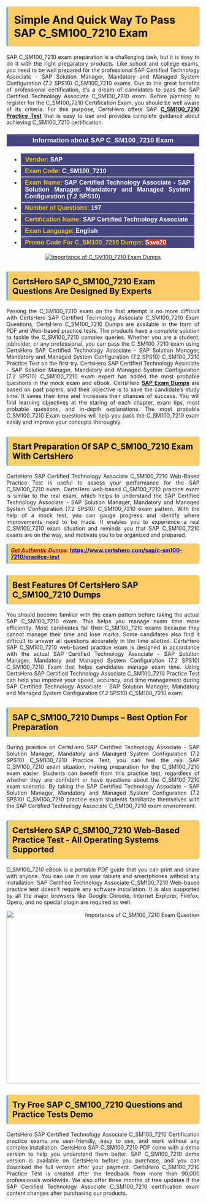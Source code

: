<h1><strong><span style="display:block; color:#000000; background:#ffcc66; border: 0.5px solid #AED6F1 ; border-left: 3px solid #3498DB; padding: .6em; border-radius: 6px;">Simple And Quick Way To Pass SAP C_SM100_7210 Exam</span></strong></h1>

<p style="text-align: justify;">SAP C_SM100_7210 exam preparation is a challenging task, but it is easy to do it with the right preparatory products. Like school and college exams, you need to be well prepared for the professional SAP Certified Technology Associate - SAP Solution Manager, Mandatory and Managed System Configuration (7.2 SPS10) C_SM100_7210 exams. Due to the great benefits of professional certification, it’s a dream of candidates to pass the SAP Certified Technology Associate C_SM100_7210 exam. Before planning to register for the C_SM100_7210 Certification Exam, you should be well aware of its criteria. For this purpose, CertsHero offers SAP <a href="https://www.certshero.com/sap/c-sm100-7210"><strong>C_SM100_7210 Practice Test</strong></a> that is easy to use and provides complete guidance about achieving C_SM100_7210 certification.</p>

<h3 style="background: #454580; border: 1px solid rgb(204, 204, 204); padding: 5px 10px; text-align: center;"><span style="color:#ffffff;"><span style="font-size:11pt"><span style="line-height:normal"><span style="font-family:Calibri,sans-serif"><b><span style="font-size:13.0pt"><span cambria="">Information about SAP C_SM100_7210 Exam</span></span></b></span></span></span></span></h3>

<ul>
	<li style="margin:0cm 10pt">
	<div style="background:#454580; border: 1px solid rgb(204, 204, 204); padding: 5px 10px; text-align: justify;"><span style="font-size:11pt"><span style="line-height:normal"><span style="tab-stops:list 36.0pt"><span style="font-fam ily:Calibri,sans-serif"><b><span style="font-size:12.0pt"><span new="" roman="" style="font-family:" times=""><span style="color:#f1c40f;">Vendor:</span> <span style="color:#ffffff;">SAP</span></span></span></b></span></span></span></span></div>
	</li>
	<li style="margin:0cm 10pt">
	<div style="background: #454580; border: 1px solid rgb(204, 204, 204); padding: 5px 10px; text-align: justify;"><span style="font-size:11pt"><span style="line-height:normal"><span style="tab-stops:list 36.0pt"><span style="font-family:Calibri,sans-serif"><b><span style="font-size:12.0pt"><span new="" roman="" style="font-family:" times=""><span style="color:#f1c40f;">Exam Code:</span> <span style="color:#ffffff;">C_SM100_7210</span></span></span></b></span></span></span></span></div>
	</li>
	<li style="margin:0cm 10pt">
	<div style="background: #454580; border: 1px solid rgb(204, 204, 204); padding: 5px 10px; text-align: justify;"><span style="font-size:11pt"><span style="line-height:normal"><span style="tab-stops:list 36.0pt"><span style="font-family:Calibri,sans-serif"><b><span style="font-size:12.0pt"><span new="" roman="" style="font-family:" times=""><span style="color:#f1c40f;">Exam Name:</span> <span style="color:#ffffff;">SAP Certified Technology Associate - SAP Solution Manager, Mandatory and Managed System Configuration (7.2 SPS10)</span></span></span></b></span></span></span></span></div>
	</li>
	<li style="margin:0cm 10pt">
	<div style="background: #454580; border: 1px solid rgb(204, 204, 204); padding: 5px 10px;"><span style="font-size:11pt"><span style="line-height:normal"><span style="tab-stops:list 36.0pt"><span style="font-family:Calibri,sans-serif"><b><span style="font-size:12.0pt"><span new="" roman="" style="font-family:" times=""><span style="color:#f1c40f;">Number of Questions: </span><span style="color:#ffffff;">197</span></span></span></b></span></span></span></span></div>
	</li>
	<li style="margin:0cm 10pt">
	<div style="background: #454580; border: 1px solid rgb(204, 204, 204); padding: 5px 10px; text-align: justify;"><span style="font-size:11pt"><span style="line-height:normal"><span style="tab-stops:list 36.0pt"><span style="font-family:Calibri,sans-serif"><b><span style="font-size:12.0pt"><span new="" roman="" style="font-family:" times=""><span style="color:#f1c40f;">Certification Name:</span> <span style="color:#ffffff;">SAP Certified Technology Associate</span></span></span></b></span></span></span></span></div>
	</li>
	<li style="margin:0cm 10pt">
	<div style="background: #454580; border: 1px solid rgb(204, 204, 204); padding: 5px 10px; text-align: justify;"><span style="font-size:11pt"><span style="line-height:normal"><span style="tab-stops:list 36.0pt"><span style="font-family:Calibri,sans-serif"><b><span style="font-size:12.0pt"><span new="" roman="" style="font-family:" times=""><span style="color:#f1c40f;">Exam Language:</span> <span style="color:#ffffff;">English</span></span></span></b></span></span></span></span></div>
	</li>
	<li style="margin:0cm 10pt">
	<div style="background: #454580; border: 1px solid rgb(204, 204, 204); padding: 5px 10px;"><span style="font-size:11pt"><span style="line-height:normal"><span style="tab-stops:list 36.0pt"><span style="font-family:Calibri,sans-serif"><b><span style="font-size:12.0pt"><span new="" roman="" style="font-family:" times=""><span style="color:#f1c40f;">Promo Code For C_SM100_7210 Dumps: </span><span style="color:#ffffff;"><span style="background-color:#c0392b;">Save20</span></span></span></span></b></span></span></span></span></div>
	</li>
</ul>

<p style="text-align: center;"><a href="https://www.certshero.com/sap/c-sm100-7210" rel="NOFOLLOW"><img alt="Importance of C_SM100_7210 Exam Dumps" src="https://i.imgur.com/UZuq4Dk.jpeg" /></a></p>

<h2><strong><span style="display:block; color:#000000; background:#ffcc66; border: 0.5px solid #AED6F1 ; border-left: 3px solid #3498DB; padding: .6em; border-radius: 6px;">CertsHero SAP C_SM100_7210 Exam Questions Are Designed By Experts</span></strong></h2>

<p style="text-align: justify;">Passing the C_SM100_7210 exam on the first attempt is no more difficult with CertsHero SAP Certified Technology Associate C_SM100_7210 Exam Questions. CertsHero C_SM100_7210 Dumps are available in the form of PDF and Web-based practice tests. The products have a complete solution to tackle the C_SM100_7210 complex queries. Whether you are a student, jobholder, or any professional, you can pass the C_SM100_7210 exam using CertsHero SAP Certified Technology Associate - SAP Solution Manager, Mandatory and Managed System Configuration (7.2 SPS10) C_SM100_7210 Practice Test on the first try. CertsHero SAP Certified Technology Associate - SAP Solution Manager, Mandatory and Managed System Configuration (7.2 SPS10) C_SM100_7210 exam expert has added the most probable questions in the mock exam and eBook. CertsHero <a href="https://www.certshero.com/sap"><strong>SAP Exam Dumps</strong></a> are based on past papers, and their objective is to save the candidate’s study time. It saves their time and increases their chances of success. You will find learning objectives at the staring of each chapter, exam tips, most probable questions, and in-depth explanations. The most probable C_SM100_7210 Exam questions will help you pass the C_SM100_7210 exam easily and improve your concepts thoroughly.</p>

<h2><strong><span style="display:block; color:#000000; background:#ffcc66; border: 0.5px solid #AED6F1 ; border-left: 3px solid #3498DB; padding: .6em; border-radius: 6px;">Start Preparation Of SAP C_SM100_7210 Exam With CertsHero</span></strong></h2>

<p style="text-align: justify;">CertsHero SAP Certified Technology Associate C_SM100_7210 Web-Based Practice Test is useful to assess your performance for the SAP C_SM100_7210 exam. CertsHero web-based C_SM100_7210 practice exam is similar to the real exam, which helps to understand the SAP Certified Technology Associate - SAP Solution Manager, Mandatory and Managed System Configuration (7.2 SPS10) C_SM100_7210 exam pattern. With the help of a mock test, you can gauge progress and identify where improvements need to be made. It enables you to experience a real C_SM100_7210 exam situation and reminds you that SAP C_SM100_7210 exams are on the way, and motivate you to be organized and prepared.</p>

<p><strong><span style="display:block; color:#990000; background:#ffcc66; border: 0.5px solid #AED6F1 ; border-left: 3px solid #3498DB; padding: .6em; border-radius: 6px;"><span style="font-size:14px;"><u><i>Get Authentic Dumps:</i></u></span> <a href="https://www.certshero.com/sap/c-sm100-7210/practice-test"><span style="color:#0000cc;">https://www.certshero.com/sap/c-sm100-7210/practice-test</span></a></span></strong></p>

<h2><strong><span style="display:block; color:#000000; background:#ffcc66; border: 0.5px solid #AED6F1 ; border-left: 3px solid #3498DB; padding: .6em; border-radius: 6px;">Best Features Of CertsHero SAP C_SM100_7210 Dumps</span></strong></h2>

<p style="text-align: justify;">You should become familiar with the exam pattern before taking the actual SAP C_SM100_7210 exam. This helps you manage exam time more efficiently. Most candidates fail their C_SM100_7210 exams because they cannot manage their time and lose marks. Some candidates also find it difficult to answer all questions accurately in the time allotted. CertsHero SAP C_SM100_7210 web-based practice exam is designed in accordance with the actual SAP Certified Technology Associate - SAP Solution Manager, Mandatory and Managed System Configuration (7.2 SPS10) C_SM100_7210 Exam that helps candidates manage exam time. Using CertsHero SAP Certified Technology Associate C_SM100_7210 Practice Test can help you improve your speed, accuracy, and time management during SAP Certified Technology Associate - SAP Solution Manager, Mandatory and Managed System Configuration (7.2 SPS10) C_SM100_7210 exam.</p>

<h2><strong><span style="display:block; color:#000000; background:#ffcc66; border: 0.5px solid #AED6F1 ; border-left: 3px solid #3498DB; padding: .6em; border-radius: 6px;">SAP C_SM100_7210 Dumps – Best Option For Preparation</span></strong></h2>

<p style="text-align: justify;">During practice on CertsHero SAP Certified Technology Associate - SAP Solution Manager, Mandatory and Managed System Configuration (7.2 SPS10) C_SM100_7210 Practice Test, you can feel the real SAP C_SM100_7210 exam situation, making preparation for the C_SM100_7210 exam easier. Students can benefit from this practice test, regardless of whether they are confident or have questions about the C_SM100_7210 exam scenario. By taking the SAP Certified Technology Associate - SAP Solution Manager, Mandatory and Managed System Configuration (7.2 SPS10) C_SM100_7210 practice exam students familiarize themselves with the SAP Certified Technology Associate C_SM100_7210 exam environment.</p>

<h2><strong><span style="display:block; color:#000000; background:#ffcc66; border: 0.5px solid #AED6F1 ; border-left: 3px solid #3498DB; padding: .6em; border-radius: 6px;">CertsHero SAP C_SM100_7210 Web-Based Practice Test - All Operating Systems Supported</span></strong></h2>

<p style="text-align: justify;">C_SM100_7210 eBook is a portable PDF guide that you can print and share with anyone. You can use it on your tablets and smartphones without any installation. SAP Certified Technology Associate C_SM100_7210 Web-based practice test doesn’t require any software installation. It is also supported by all the major browsers like Google Chrome, Internet Explorer, Firefox, Opera, and no special plugin are required as well.</p>

<p style="text-align: center;"><a href="https://www.certshero.com/product-detail/c-sm100-7210" rel="NOFOLLOW"><img alt="Importance of C_SM100_7210 Exam Questions" height="450" src="https://i.redd.it/vixpkfso1g981.jpg" width="700" /></a></p>

<h2><strong><span style="display:block; color:#000000; background:#ffcc66; border: 0.5px solid #AED6F1 ; border-left: 3px solid #3498DB; padding: .6em; border-radius: 6px;">Try Free SAP C_SM100_7210 Questions and Practice Tests Demo</span></strong></h2>

<p style="text-align: justify;">CertsHero SAP Certified Technology Associate C_SM100_7210 Certification practice exams are user-friendly, easy to use, and work without any complex installation. CertsHero SAP C_SM100_7210 PDF come with a demo version to help you understand them better. SAP C_SM100_7210 demo version is available on CertsHero before you purchase, and you can download the full version after your payment. CertsHero C_SM100_7210 Practice Test is created after the feedback from more than 90,000 professionals worldwide. We also offer three months of free updates if the SAP Certified Technology Associate C_SM100_7210 certification exam content changes after purchasing our products.</p>
